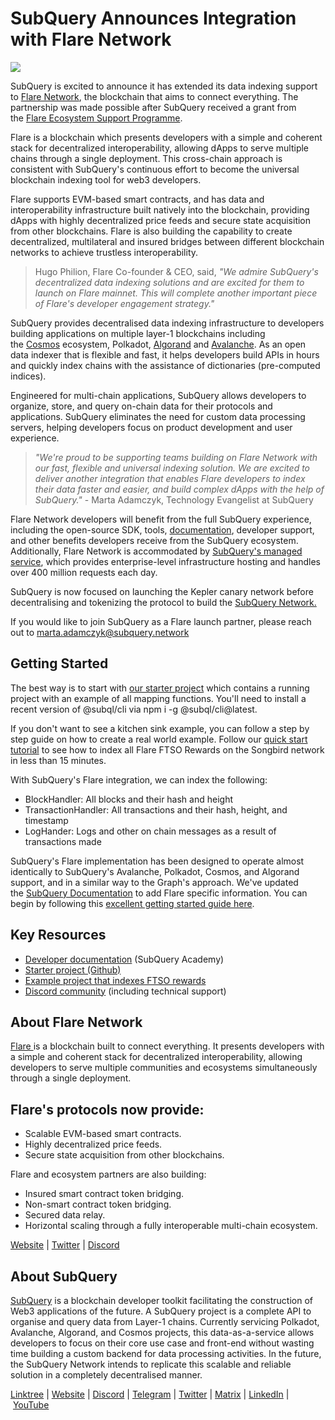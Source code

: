# SubQuery Announces Integration with Flare Network

![](https://miro.medium.com/max/1400/0*a8N3Tivw_iF5Hmxh)

SubQuery is excited to announce it has extended its data indexing support to [Flare Network](https://flare.xyz/), the blockchain that aims to connect everything. The partnership was made possible after SubQuery received a grant from the [Flare Ecosystem Support Programme](https://fx59pgsljsv.typeform.com/to/znkWOSM3).

Flare is a blockchain which presents developers with a simple and coherent stack for decentralized interoperability, allowing dApps to serve multiple chains through a single deployment. This cross-chain approach is consistent with SubQuery's continuous effort to become the universal blockchain indexing tool for web3 developers.

Flare supports EVM-based smart contracts, and has data and interoperability infrastructure built natively into the blockchain, providing dApps with highly decentralized price feeds and secure state acquisition from other blockchains. Flare is also building the capability to create decentralized, multilateral and insured bridges between different blockchain networks to achieve trustless interoperability.

> Hugo Philion, Flare Co-founder & CEO, said, *"We admire SubQuery's decentralized data indexing solutions and are excited for them to launch on Flare mainnet. This will complete another important piece of Flare's developer engagement strategy."*

SubQuery provides decentralised data indexing infrastructure to developers building applications on multiple layer-1 blockchains including the [Cosmos](./20220909-cosmoshub.md) ecosystem, Polkadot, [Algorand](./20220713-algorand.md) and [Avalanche](./20220321-avalache.md). As an open data indexer that is flexible and fast, it helps developers build APIs in hours and quickly index chains with the assistance of dictionaries (pre-computed indices).

Engineered for multi-chain applications, SubQuery allows developers to organize, store, and query on-chain data for their protocols and applications. SubQuery eliminates the need for custom data processing servers, helping developers focus on product development and user experience.

> _"We're proud to be supporting teams building on Flare Network with our fast, flexible and universal indexing solution. We are excited to deliver another integration that enables Flare developers to index their data faster and easier, and build complex dApps with the help of SubQuery."_ - Marta Adamczyk, Technology Evangelist at SubQuery

Flare Network developers will benefit from the full SubQuery experience, including the open-source SDK, tools, [documentation](https://academy.subquery.network/quickstart/quickstart_chains/flare.html), developer support, and other benefits developers receive from the SubQuery ecosystem. Additionally, Flare Network is accommodated by [SubQuery's managed service](https://subquery.network/managedservices), which provides enterprise-level infrastructure hosting and handles over 400 million requests each day.

SubQuery is now focused on launching the Kepler canary network before decentralising and tokenizing the protocol to build the [SubQuery Network.](https://subquery.network/network)

If you would like to join SubQuery as a Flare launch partner, please reach out to marta.adamczyk@subquery.network

## Getting Started

The best way is to start with [our starter project](https://github.com/subquery/flare-subql-starter) which contains a running project with an example of all mapping functions. You'll need to install a recent version of @subql/cli via npm i -g @subql/cli@latest.

If you don't want to see a kitchen sink example, you can follow a step by step guide on how to create a real world example. Follow our [quick start tutorial](https://academy.subquery.network/quickstart/quickstart_chains/flare.html) to see how to index all Flare FTSO Rewards on the Songbird network in less than 15 minutes.

With SubQuery's Flare integration, we can index the following:

- BlockHandler: All blocks and their hash and height
- TransactionHandler: All transactions and their hash, height, and timestamp
- LogHander: Logs and other on chain messages as a result of transactions made

SubQuery's Flare implementation has been designed to operate almost identically to SubQuery's Avalanche, Polkadot, Cosmos, and Algorand support, and in a similar way to the Graph's approach. We've updated the [SubQuery Documentation](https://academy.subquery.network/build/manifest/flare.html) to add Flare specific information. You can begin by following this [excellent getting started guide here](https://academy.subquery.network/quickstart/quickstart_chains/flare.html).

## Key Resources

- [Developer documentation](https://academy.subquery.network/quickstart/quickstart_chains/flare.html) (SubQuery Academy)
- [Starter project (Github)](https://github.com/subquery/flare-subql-starter)
- [Example project that indexes FTSO rewards](https://github.com/jamesbayly/subql-flare-ftso-rewards)
- [Discord community](https://discord.com/invite/subquery) (including technical support)

## About Flare Network

[Flare ](https://flare.xyz/)is a blockchain built to connect everything. It presents developers with a simple and coherent stack for decentralized interoperability, allowing developers to serve multiple communities and ecosystems simultaneously through a single deployment.

## Flare's protocols now provide:

- Scalable EVM-based smart contracts.
- Highly decentralized price feeds.
- Secure state acquisition from other blockchains.

Flare and ecosystem partners are also building:

- Insured smart contract token bridging.
- Non-smart contract token bridging.
- Secured data relay.
- Horizontal scaling through a fully interoperable multi-chain ecosystem.

[Website](https://flare.xyz/) | [Twitter](https://twitter.com/FlareNetworks) | [Discord](https://discord.com/invite/osmosis)

## About SubQuery

[SubQuery](https://subquery.network/) is a blockchain developer toolkit facilitating the construction of Web3 applications of the future. A SubQuery project is a complete API to organise and query data from Layer-1 chains. Currently servicing Polkadot, Avalanche, Algorand, and Cosmos projects, this data-as-a-service allows developers to focus on their core use case and front-end without wasting time building a custom backend for data processing activities. In the future, the SubQuery Network intends to replicate this scalable and reliable solution in a completely decentralised manner.

​​[Linktree](https://linktr.ee/subquerynetwork) | [Website](https://subquery.network/) | [Discord](https://discord.com/invite/subquery) | [Telegram](https://t.me/subquerynetwork) | [Twitter](https://twitter.com/subquerynetwork) | [Matrix](https://matrix.to/#/#subquery:matrix.org) | [LinkedIn](https://www.linkedin.com/company/subquery) | [YouTube](https://www.youtube.com/c/SubQueryNetwork)
